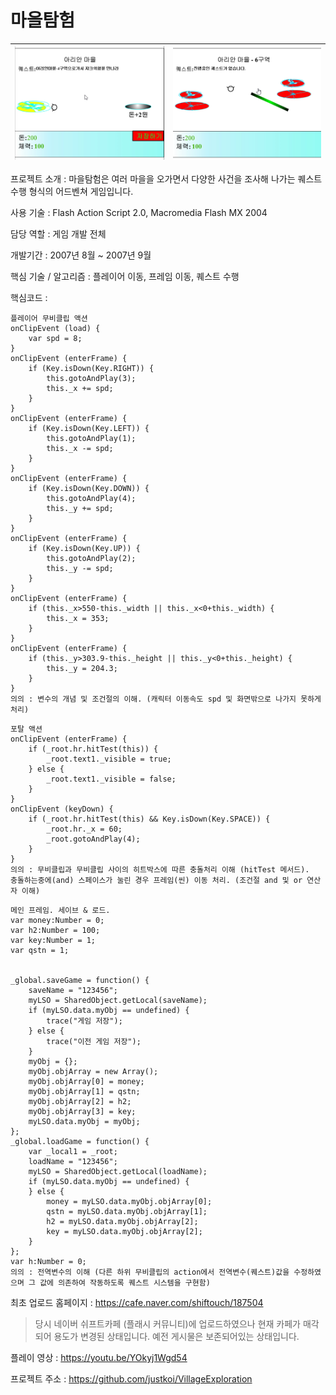 # 마을탐험
|  ![a](./img/1.png)    |  ![a](./img/2.png)    |
| ---- | ---- |

프로젝트 소개 : 마을탐험은 여러 마을을 오가면서 다양한 사건을 조사해 나가는 퀘스트 수행 형식의 어드벤쳐 게임입니다.

사용 기술 : Flash Action Script 2.0, Macromedia Flash MX 2004

담당 역할 : 게임 개발 전체

개발기간 : 2007년 8월 ~  2007년 9월

핵심 기술 / 알고리즘 : 플레이어 이동, 프레임 이동, 퀘스트 수행

핵심코드 : 

```Action Script 2.0
플레이어 무비클립 액션
onClipEvent (load) {
	var spd = 8;
}
onClipEvent (enterFrame) {
	if (Key.isDown(Key.RIGHT)) {
		this.gotoAndPlay(3);
		this._x += spd;
	}
}
onClipEvent (enterFrame) {
	if (Key.isDown(Key.LEFT)) {
		this.gotoAndPlay(1);
		this._x -= spd;
	}
}
onClipEvent (enterFrame) {
	if (Key.isDown(Key.DOWN)) {
		this.gotoAndPlay(4);
		this._y += spd;
	}
}
onClipEvent (enterFrame) {
	if (Key.isDown(Key.UP)) {
		this.gotoAndPlay(2);
		this._y -= spd;
	}
}
onClipEvent (enterFrame) {
	if (this._x>550-this._width || this._x<0+this._width) {
		this._x = 353;
	}
}
onClipEvent (enterFrame) {
	if (this._y>303.9-this._height || this._y<0+this._height) {
		this._y = 204.3;
	}
}
의의 : 변수의 개념 및 조건절의 이해. (캐릭터 이동속도 spd 및 화면밖으로 나가지 못하게 처리)
```

```
포탈 액션
onClipEvent (enterFrame) {
	if (_root.hr.hitTest(this)) {
		_root.text1._visible = true;
	} else {
		_root.text1._visible = false;
	}
}
onClipEvent (keyDown) {
	if (_root.hr.hitTest(this) && Key.isDown(Key.SPACE)) {
		_root.hr._x = 60;
		_root.gotoAndPlay(4);
	}
}
의의 : 무비클립과 무비클립 사이의 히트박스에 따른 충돌처리 이해 (hitTest 메서드). 
충돌하는중에(and) 스페이스가 눌린 경우 프레임(씬) 이동 처리. (조건절 and 및 or 연산자 이해)
```

```
메인 프레임. 세이브 & 로드.
var money:Number = 0;
var h2:Number = 100;
var key:Number = 1;
var qstn = 1;


_global.saveGame = function() {
	saveName = "123456";
	myLSO = SharedObject.getLocal(saveName);
	if (myLSO.data.myObj == undefined) {
		trace("게임 저장");
	} else {
		trace("이전 게임 저장");
	}
	myObj = {};
	myObj.objArray = new Array();
	myObj.objArray[0] = money;
	myObj.objArray[1] = qstn;
	myObj.objArray[2] = h2;
	myObj.objArray[3] = key;
	myLSO.data.myObj = myObj;
};
_global.loadGame = function() {
	var _local1 = _root;
	loadName = "123456";
	myLSO = SharedObject.getLocal(loadName);
	if (myLSO.data.myObj == undefined) {
	} else {
		money = myLSO.data.myObj.objArray[0];
		qstn = myLSO.data.myObj.objArray[1];
		h2 = myLSO.data.myObj.objArray[2];
		key = myLSO.data.myObj.objArray[2];
	}
};
var h:Number = 0;
의의 : 전역변수의 이해 (다른 하위 무비클립의 action에서 전역변수(퀘스트)값을 수정하였으며 그 값에 의존하여 작동하도록 퀘스트 시스템을 구현함)
```

최초 업로드 홈페이지 : https://cafe.naver.com/shiftouch/187504

> 당시 네이버 쉬프트카페 (플래시 커뮤니티)에 업로드하였으나 현재 카페가 매각되어 용도가 변경된 상태입니다. 예전 게시물은 보존되어있는 상태입니다.

플레이 영상 : https://youtu.be/YOkyj1Wgd54

프로젝트 주소 : https://github.com/justkoi/VillageExploration

